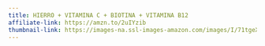 ```yaml
---
title: HIERRO + VITAMINA C + BIOTINA + VITAMINA B12
affiliate-link: https://amzn.to/2uIYzib
thumbnail-link: https://images-na.ssl-images-amazon.com/images/I/71tgeXCkGIL._SX679_.jpg
---
```

